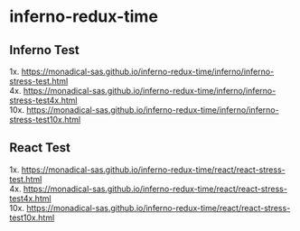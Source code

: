 # inferno-redux-time

## Inferno Test

1x. https://monadical-sas.github.io/inferno-redux-time/inferno/inferno-stress-test.html  
4x. https://monadical-sas.github.io/inferno-redux-time/inferno/inferno-stress-test4x.html  
10x. https://monadical-sas.github.io/inferno-redux-time/inferno/inferno-stress-test10x.html  


## React Test

1x. https://monadical-sas.github.io/inferno-redux-time/react/react-stress-test.html  
4x. https://monadical-sas.github.io/inferno-redux-time/react/react-stress-test4x.html  
10x. https://monadical-sas.github.io/inferno-redux-time/react/react-stress-test10x.html  
